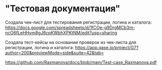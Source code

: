 # "Тестовая документация"
Создала чек-лист для тестирования регистрации, логина и каталога:
https://docs.google.com/spreadsheets/d/1fCOe-g9DrgMCb3m-ncO6fLeHHym8gJ6cpKWbhXPKtNM/edit?usp=sharing

Создала тест-кейсы на основании проверок из чек-листа для регистрации, логина и каталога:
https://app.qase.io/project/G7?author=200&previewMode=side&suite=42&tab=

https://github.com/Raxmanova/docs/blob/main/Test-case_Raxmanova.pdf
